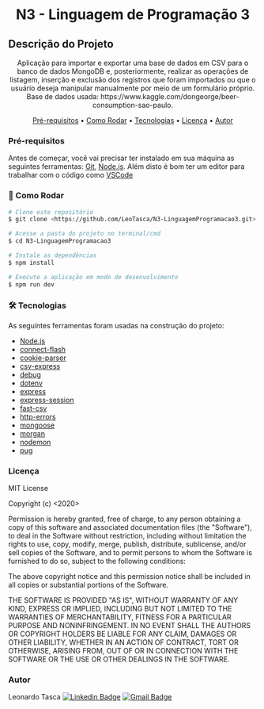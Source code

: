 <h1 align="center">N3 - Linguagem de Programação 3</h1>

## Descrição do Projeto
<p align="center">Aplicação para importar e exportar uma base de dados em CSV para o banco de dados MongoDB e, posteriormente, realizar as operações de listagem, inserção e exclusão dos registros que foram importados ou que o usuário deseja manipular manualmente por meio de um formulário próprio. Base de dados usada: https://www.kaggle.com/dongeorge/beer-consumption-sao-paulo.</p>

<p align="center">
 <a href="#pré-requisitos">Pré-requisitos</a> •
 <a href="#como rodar">Como Rodar</a> • 
 <a href="#tecnologias">Tecnologias</a> • 
 <a href="#licença">Licença</a> • 
 <a href="#autor">Autor</a>
</p>

### Pré-requisitos

Antes de começar, você vai precisar ter instalado em sua máquina as seguintes ferramentas:
[Git](https://git-scm.com), [Node.js](https://nodejs.org/en/). 
Além disto é bom ter um editor para trabalhar com o código como [VSCode](https://code.visualstudio.com/)

### 🎲 Como Rodar

```bash
# Clone este repositório
$ git clone <https://github.com/LeoTasca/N3-LinguagemProgramacao3.git>

# Acesse a pasta do projeto no terminal/cmd
$ cd N3-LinguagemProgramacao3

# Instale as dependências
$ npm install

# Execute a aplicação em modo de desenvolvimento
$ npm run dev
```

### 🛠 Tecnologias

As seguintes ferramentas foram usadas na construção do projeto:

- [Node.js](https://nodejs.org/en/)
- [connect-flash](https://github.com/jaredhanson/connect-flash#readme)
- [cookie-parser](https://github.com/expressjs/cookie-parser#readme)
- [csv-express](https://github.com/jczaplew/csv-express#readme)
- [debug](https://github.com/visionmedia/debug#readme)
- [dotenv](https://github.com/motdotla/dotenv#readme)
- [express](https://expressjs.com/pt-br/)
- [express-session](https://github.com/expressjs/session#readme)
- [fast-csv](https://github.com/C2FO/fast-csv/blob/master/README.md)
- [http-errors](https://github.com/jshttp/http-errors#readme)
- [mongoose](https://mongoosejs.com/)
- [morgan](https://github.com/expressjs/morgan#readme)
- [nodemon](https://nodemon.io/)
- [pug](https://pugjs.org/api/getting-started.html)

### Licença
MIT License

Copyright (c) <2020> <Seu Nome>

Permission is hereby granted, free of charge, to any person obtaining a copy
of this software and associated documentation files (the "Software"), to deal
in the Software without restriction, including without limitation the rights
to use, copy, modify, merge, publish, distribute, sublicense, and/or sell
copies of the Software, and to permit persons to whom the Software is
furnished to do so, subject to the following conditions:

The above copyright notice and this permission notice shall be included in all
copies or substantial portions of the Software.

THE SOFTWARE IS PROVIDED "AS IS", WITHOUT WARRANTY OF ANY KIND, EXPRESS OR
IMPLIED, INCLUDING BUT NOT LIMITED TO THE WARRANTIES OF MERCHANTABILITY,
FITNESS FOR A PARTICULAR PURPOSE AND NONINFRINGEMENT. IN NO EVENT SHALL THE
AUTHORS OR COPYRIGHT HOLDERS BE LIABLE FOR ANY CLAIM, DAMAGES OR OTHER
LIABILITY, WHETHER IN AN ACTION OF CONTRACT, TORT OR OTHERWISE, ARISING FROM,
OUT OF OR IN CONNECTION WITH THE SOFTWARE OR THE USE OR OTHER DEALINGS IN THE
SOFTWARE.

### Autor
Leonardo Tasca
[![Linkedin Badge](https://img.shields.io/badge/-Leonardo-blue?style=flat-square&logo=Linkedin&logoColor=white&link=https://www.linkedin.com/in/tgmarinho/)](https://www.linkedin.com/in/leonardotasca/) 
[![Gmail Badge](https://img.shields.io/badge/-ltasca93@gmail.com-c14438?style=flat-square&logo=Gmail&logoColor=white&link=mailto:ltasca93@gmail.com)](mailto:ltasca93@gmail.com)